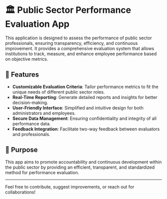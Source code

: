 # 🏛️ Public Sector Performance Evaluation App

This application is designed to assess the performance of public sector professionals, ensuring transparency, efficiency, and continuous improvement. It provides a comprehensive evaluation system that allows institutions to track, measure, and enhance employee performance based on objective metrics.

## 🚀 Features

- **Customizable Evaluation Criteria**: Tailor performance metrics to fit the unique needs of different public sector roles.
- **Real-Time Reporting**: Generate detailed reports and insights for better decision-making.
- **User-Friendly Interface**: Simplified and intuitive design for both administrators and employees.
- **Secure Data Management**: Ensuring confidentiality and integrity of all performance data.
- **Feedback Integration**: Facilitate two-way feedback between evaluators and professionals.


## 🎯 Purpose

This app aims to promote accountability and continuous development within the public sector by providing an efficient, transparent, and standardized method for performance evaluation.

---

Feel free to contribute, suggest improvements, or reach out for collaborations!
